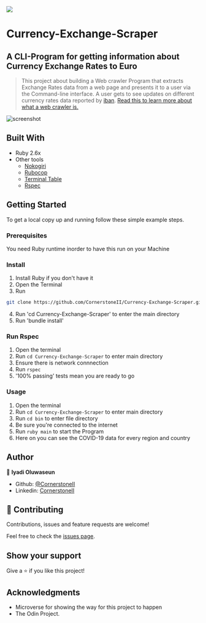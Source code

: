 ![](https://img.shields.io/badge/Microverse-blueviolet)

# Currency-Exchange-Scraper
## A CLI-Program for getting information about Currency Exchange Rates to Euro

> This project about building a Web crawler Program that extracts Exchange Rates data from a web page and presents it to a user via the Command-line interface. A user gets to see updates on different currency rates data reported by [iban](https://www.iban.com/exchange-rates). [Read this to learn more about what a web crawler is.](https://en.wikipedia.org/wiki/Web_crawler)

![screenshot](./image/)

## Built With

- Ruby 2.6x
- Other tools
    - [Nokogiri](https://nokogiri.org/)
    - [Rubocop](https://github.com/rubocop-hq/rubocop)
    - [Terminal Table](https://github.com/tj/terminal-table)
    - [Rspec](https://rspec.info/)

## Getting Started

To get a local copy up and running follow these simple example steps.

### Prerequisites

You need Ruby runtime inorder to have this run on your Machine

### Install

1) Install Ruby if you don't have it
2) Open the Terminal
3) Run

```sh
git clone https://github.com/CornerstoneII/Currency-Exchange-Scraper.git
```

4) Run 'cd Currency-Exchange-Scraper' to enter the main directory
5)  Run 'bundle install'


### Run Rspec

1) Open the terminal
2) Run ```cd Currency-Exchange-Scraper``` to enter main directory
3) Ensure there is network connnection
4) Run ```rspec```
5) '100% passing' tests mean you are ready to go

### Usage

1) Open the terminal
2) Run ```cd Currency-Exchange-Scraper``` to enter main directory
3) Run ```cd bin``` to enter file directory
4) Be sure you're connected to the internet
4) Run ```ruby main``` to start the Program
5) Here on you can see the COVID-19 data for every region and country


## Author

👤 **Iyadi Oluwaseun**

- Github: [@CornerstoneII](https://github.com/CornerstoneII)
- Linkedin: [CornerstoneII](https://www.linkedin.com/in/oluwaseun-iyadi-773584b4/)


## 🤝 Contributing

Contributions, issues and feature requests are welcome!

Feel free to check the [issues page](issues/).

## Show your support

Give a ⭐️ if you like this project!

## Acknowledgments

- Microverse for showing the way for this project to happen
- The Odin Project.
